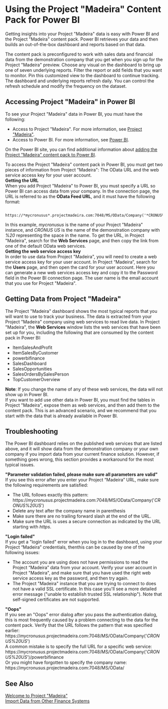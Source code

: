 <properties
	pageTitle="Using the Project “Madeira” Content Pack for Power BI | Project “Madeira”"
    description="Using the Project “Madeira” content pack for Power BI" 
	services="" 
	documentationCenter="Madeira"
	authors="edupont04"/>
# Using the Project "Madeira" Content Pack for Power BI
Getting insights into your Project "Madeira" data is easy with Power BI and the Project "Madeira" content pack. Power BI retrieves your data and then builds an out-of-the-box dashboard and reports based on that data.  

The content pack is preconfigured to work with sales data and financial data from the demonstration company that you get when you sign up for the Project "Madeira" preview. Choose any visual on the dashboard to bring up one of seven underlying reports. Filter the report or add fields that you want to monitor. Pin this customized view to the dashboard to continue tracking. The dashboard and underlying reports refresh daily. You can control the refresh schedule and modify the frequency on the dataset.  

## Accessing Project "Madeira" in Power BI
To see your Project "Madeira" data in Power BI, you must have the following:  
- Access to Project "Madeira". For more information, see [Project "Madeira"](http://go.microsoft.com/fwlink/?LinkID=759714).  
- Access to Power BI. For more information, see [Power BI](https://powerbi.microsoft.com).

On the Power BI site, you can find additional information about [adding the Project "Madeira" content pack to Power BI](http://go.microsoft.com/fwlink/?LinkID=760850).  
  
To access the Project "Madeira" content pack in Power BI, you must get two pieces of information from Project "Madeira": The OData URL and the web service access key for your user account.  
**Getting the URL**  
When you add Project "Madeira" to Power BI, you must specify a URL so Power BI can access data from your company. In the connection page, the URL is referred to as the **OData Feed URL**, and it must have the following format:

         https://*mycronusus*.projectmadeira.com:7048/MS/OData/Company('*CRONUS%20US*')  
In this example, *mycronusus* is the name of your Project "Madeira" instance, and *CRONUS US* is the name of the demonstration company with *%20* representing the space in the name. To get the URL, in Project "Madeira", search for the **Web Services** page, and then copy the link from one of the default OData web services.  
**Getting the web service access key**  
In order to use data from Project "Madeira", you will need to create a web service access key for your user account. In Project “Madeira”, search for the **Users** page, and then open the card for your user account. Here you can generate a new web services access key and copy it to the Password field in the Power BI connection page. The user name is the email account that you use for Project "Madeira".  
  
## Getting Data from Project "Madeira"
The Project "Madeira" dashboard shows the most typical reports that you will want to use to track your business. The data is extracted from your Project "Madeira" company using web services to read live data. In Project "Madeira", the **Web Services** window lists the web services that have been set up for you, including the following that are consumed by the content pack in Power BI:
- ItemSalesAndProfit
- ItemSalesByCustomer
- powerbifinance
- SalesDashboard
- SalesOpportunities
- SalesOrdersBySalesPerson
- TopCustomerOverview  

**Note**: If you change the name of any of these web services, the data will not show up in Power BI.  
If you want to add use other data in Power BI, you must find the tables in Project "Madeira", expose them as web services, and then add them to the content pack. This is an advanced scenario, and we recommend that you start with the data that is already available in Power BI.  

## Troubleshooting
The Power BI dashboard relies on the published web services that are listed above, and it will show data from the demonstration company or your own company if you import data from your current finance solution. However, if something goes wrong, this section provides a workaround for the most typical issues.  

**"Parameter validation failed, please make sure all parameters are valid"**  
If you see this error after you enter your Project “Madeira” URL, make sure the following requirements are satisfied:  
- The URL follows exactly this pattern:
https://*mycronusus*.projectmadeira.com:7048/MS/OData/Company('*CRONUS%20US*')  
- Delete any text after the company name in parenthesis  
- Make sure there are no trailing forward slash at the end of the URL.  
- Make sure the URL is uses a secure connection as indicated by the URL starting with *https*.  

**"Login failed"**  
If you get a "login failed" error when you log in to the dashboard, using your Project “Madeira” credentials, thenthis can be caused by one of the following issues:  
- The account you are using does not have permissions to read the Project “Madeira” data from your account. Verify your user account in Project "Madeira", and make sure that you have used the right web service access key as the password, and then try again.  
- The Project "Madeira"  instance that you are trying to connect to does not have a valid SSL certificate. In this case you'll see a more detailed error message ("unable to establish trusted SSL relationship"). Note that self-signed certificates are not supported.  

**"Oops"**  
If you see an "Oops" error dialog after you pass the authentication dialog, this is most frequently caused by a problem connecting to the data for the content pack. 
Verify that the URL follows the pattern that was specified earlier: https://*mycronusus*.projectmadeira.com:7048/MS/OData/Company('*CRONUS%20US*')  
A common mistake is to specify the full URL for a specific web service:  
https://*mycronusus*.projectmadeira.com:7048/MS/OData/Company('*CRONUS%20US*')/powerbifinance  
Or you might have forgotten to specify the company name: 
https://*mycronusus*.projectmadeira.com:7048/MS/OData/  

 
## See Also
[Welcome to Project "Madeira"](madeira-get-started.md)  
[Import Data from Other Finance Systems](upload-data.md)  
  